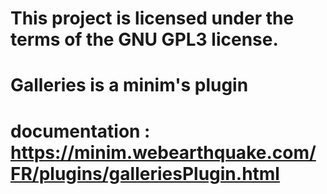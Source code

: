 # This project is licensed under the terms of the GNU GPL3 license.
# Galleries is a minim's plugin
# documentation : https://minim.webearthquake.com/FR/plugins/galleriesPlugin.html